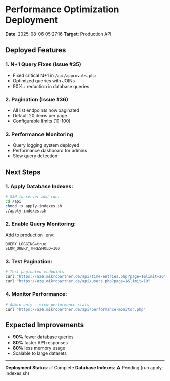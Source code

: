 # Performance Optimization Deployment

**Date**: 2025-08-06 05:27:16
**Target**: Production API

## Deployed Features

### 1. N+1 Query Fixes (Issue #35)
- Fixed critical N+1 in `/api/approvals.php`
- Optimized queries with JOINs
- 90%+ reduction in database queries

### 2. Pagination (Issue #36)  
- All list endpoints now paginated
- Default 20 items per page
- Configurable limits (10-100)

### 3. Performance Monitoring
- Query logging system deployed
- Performance dashboard for admins
- Slow query detection

## Next Steps

### 1. Apply Database Indexes:
```bash
# SSH to server and run:
cd /api
chmod +x apply-indexes.sh
./apply-indexes.sh
```

### 2. Enable Query Monitoring:
Add to production .env:
```
QUERY_LOGGING=true
SLOW_QUERY_THRESHOLD=100
```

### 3. Test Pagination:
```bash
# Test paginated endpoints
curl "https://aze.mikropartner.de/api/time-entries.php?page=1&limit=20"
curl "https://aze.mikropartner.de/api/users.php?page=1&limit=10"
```

### 4. Monitor Performance:
```bash
# Admin only - view performance stats
curl "https://aze.mikropartner.de/api/performance-monitor.php"
```

## Expected Improvements

- **90%** fewer database queries
- **80%** faster API responses  
- **80%** less memory usage
- Scalable to large datasets

---
**Deployment Status**: ✅ Complete
**Database Indexes**: ⚠️ Pending (run apply-indexes.sh)

